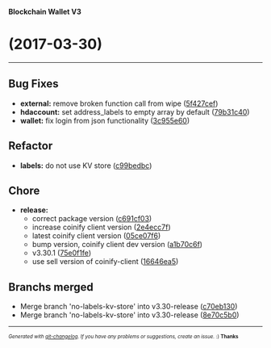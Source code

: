 __Blockchain Wallet V3__

#   (2017-03-30)



---

## Bug Fixes

- **external:** remove broken function call from wipe
  ([5f427cef](https://github.com/blockchain/My-Wallet-V3/commit/5f427cef925b06d94efe3b023b1fb826e8c64c7f))
- **hdaccount:** set address_labels to empty array by default
  ([79b31c40](https://github.com/blockchain/My-Wallet-V3/commit/79b31c40e9c46e2513627d265bcd375b48ee1eb4))
- **wallet:** fix login from json functionality
  ([3c955e60](https://github.com/blockchain/My-Wallet-V3/commit/3c955e605fe8ac2ca76c728f35ab30e51cf6169a))


## Refactor

- **labels:** do not use KV store
  ([c99bedbc](https://github.com/blockchain/My-Wallet-V3/commit/c99bedbc58c5e90d50a93dbe5ac8d57aabd3b884))


## Chore

- **release:**
  - correct package version
  ([c691cf03](https://github.com/blockchain/My-Wallet-V3/commit/c691cf035bca74b3c8d1254f265c342a2193453a))
  - increase coinify client version
  ([2e4ecc7f](https://github.com/blockchain/My-Wallet-V3/commit/2e4ecc7f04d404996d6c60c8cbfc0a2cd2c82933))
  - latest coinify client version
  ([05ce07f6](https://github.com/blockchain/My-Wallet-V3/commit/05ce07f671c2939d9ae0874248ae566e27358374))
  - bump version, coinify client dev version
  ([a1b70c6f](https://github.com/blockchain/My-Wallet-V3/commit/a1b70c6fd05462cb0fa55d699eba9fe294e20323))
  - v3.30.1
  ([75e0f1fe](https://github.com/blockchain/My-Wallet-V3/commit/75e0f1fe8bc54ec3e0d3b6a54eb9b6657669d1b3))
  - use sell version of coinify-client
  ([16646ea5](https://github.com/blockchain/My-Wallet-V3/commit/16646ea59c6177cc495657783dde8fa790e331cb))


## Branchs merged

- Merge branch 'no-labels-kv-store' into v3.30-release
  ([c70eb130](https://github.com/blockchain/My-Wallet-V3/commit/c70eb130307f851be4466c748f3c6fb8a29c532a))
- Merge branch 'no-labels-kv-store' into v3.30-release
  ([8e70c5b0](https://github.com/blockchain/My-Wallet-V3/commit/8e70c5b00237aec08e035fbeb0d867718975a72f))



---
<sub><sup>*Generated with [git-changelog](https://github.com/rafinskipg/git-changelog). If you have any problems or suggestions, create an issue.* :) **Thanks** </sub></sup>